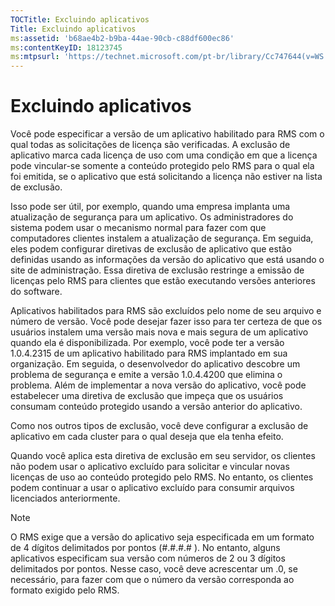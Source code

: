 ```yaml
---
TOCTitle: Excluindo aplicativos
Title: Excluindo aplicativos
ms:assetid: 'b68ae4b2-b9ba-44ae-90cb-c88df600ec86'
ms:contentKeyID: 18123745
ms:mtpsurl: 'https://technet.microsoft.com/pt-br/library/Cc747644(v=WS.10)'
---
```


Excluindo aplicativos
=====================

Você pode especificar a versão de um aplicativo habilitado para RMS com o qual todas as solicitações de licença são verificadas. A exclusão de aplicativo marca cada licença de uso com uma condição em que a licença pode vincular-se somente a conteúdo protegido pelo RMS para o qual ela foi emitida, se o aplicativo que está solicitando a licença não estiver na lista de exclusão.

Isso pode ser útil, por exemplo, quando uma empresa implanta uma atualização de segurança para um aplicativo. Os administradores do sistema podem usar o mecanismo normal para fazer com que computadores clientes instalem a atualização de segurança. Em seguida, eles podem configurar diretivas de exclusão de aplicativo que estão definidas usando as informações da versão do aplicativo que está usando o site de administração. Essa diretiva de exclusão restringe a emissão de licenças pelo RMS para clientes que estão executando versões anteriores do software.

Aplicativos habilitados para RMS são excluídos pelo nome de seu arquivo e número de versão. Você pode desejar fazer isso para ter certeza de que os usuários instalem uma versão mais nova e mais segura de um aplicativo quando ela é disponibilizada. Por exemplo, você pode ter a versão 1.0.4.2315 de um aplicativo habilitado para RMS implantado em sua organização. Em seguida, o desenvolvedor do aplicativo descobre um problema de segurança e emite a versão 1.0.4.4200 que elimina o problema. Além de implementar a nova versão do aplicativo, você pode estabelecer uma diretiva de exclusão que impeça que os usuários consumam conteúdo protegido usando a versão anterior do aplicativo.

Como nos outros tipos de exclusão, você deve configurar a exclusão de aplicativo em cada cluster para o qual deseja que ela tenha efeito.

Quando você aplica esta diretiva de exclusão em seu servidor, os clientes não podem usar o aplicativo excluído para solicitar e vincular novas licenças de uso ao conteúdo protegido pelo RMS. No entanto, os clientes podem continuar a usar o aplicativo excluído para consumir arquivos licenciados anteriormente.

> [!Note]  
> O RMS exige que a versão do aplicativo seja especificada em um formato de 4 dígitos delimitados por pontos (\#.\#.\#.\# ). No entanto, alguns aplicativos especificam sua versão com números de 2 ou 3 dígitos delimitados por pontos. Nesse caso, você deve acrescentar um .0, se necessário, para fazer com que o número da versão corresponda ao formato exigido pelo RMS.
